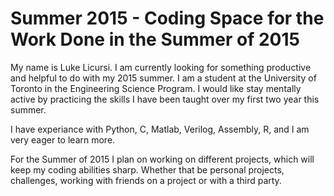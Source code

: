 Summer 2015 - Coding Space for the Work Done in the Summer of 2015
====================================================

My name is Luke Licursi. I am currently looking for something productive and helpful to do with my 2015 summer.
I am a student at the University of Toronto in the Engineering Science Program.
I would like stay mentally active by practicing the skills I have been taught over my first two year this summer. 

I have experiance with Python, C, Matlab, Verilog, Assembly, R, and I am very eager to learn more. 

For the Summer of 2015 I plan on working on different projects, which will keep my coding abilities sharp. 
Whether that be personal projects, challenges, working with friends on a project or with a third party.

